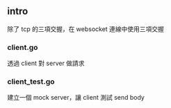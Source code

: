 ## intro
除了 tcp 的三項交握，在 websocket 連線中使用三項交握

### client.go
透過 client 對 server 做請求

### client_test.go
建立一個 mock server，讓 client 測試 send body
